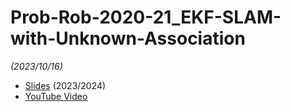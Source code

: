 # Prob-Rob-2020-21_EKF-SLAM-with-Unknown-Association

_(2023/10/16)_

- [Slides](/doc/lectures/prob-rob-2023-24_12_ekf_slam_with_unknown_data_association.pdf) (2023/2024)
- [YouTube Video](https://youtu.be/iNnLCp2fKXI)

